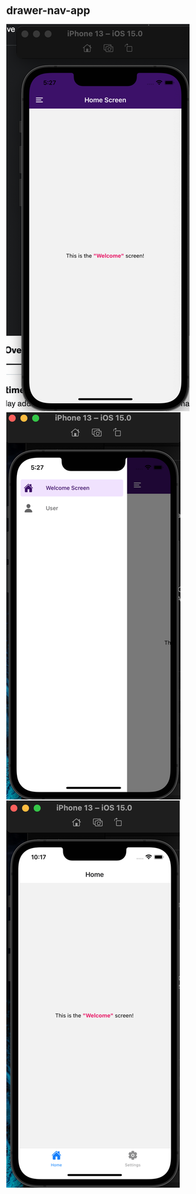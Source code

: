 # drawer-nav-app
![Screenshot](./screenshot1.png) 
![Screenshot](./screenshot2.png)
![Screenshot](./screenshot3.png)
